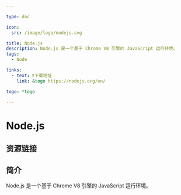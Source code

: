 ```yaml
---

type: doc

icon:
  src: /image/logo/nodejs.svg

title: Node.js
description: Node.js 是一个基于 Chrome V8 引擎的 JavaScript 运行环境。
tags:
  - Node

links:
  - text: ⏬下载地址
    link: &togo https://nodejs.org/en/

togo: *togo

---
```


<ShowLogo />

# Node.js

<ShowTags />

<ShowBreadcrumb />

## 资源链接

<ShowLinks />

## 简介

Node.js 是一个基于 Chrome V8 引擎的 JavaScript 运行环境。

